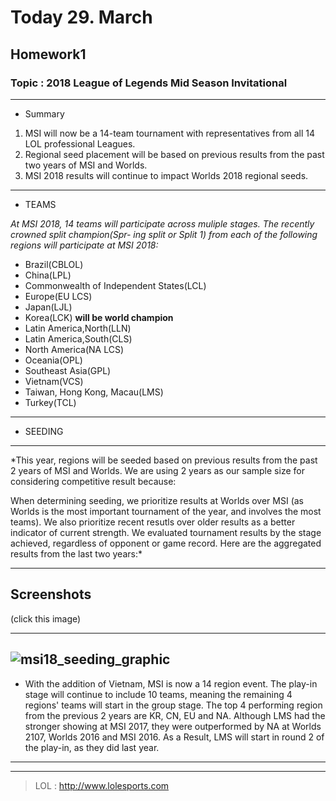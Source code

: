 # Today 29. March 
## Homework1

### **Topic : 2018 League of Legends Mid Season Invitational** 

---------------------------------------------------------------------------------------------------------

* Summary 

 1. MSI will now be a 14-team tournament with representatives from all 14 LOL professional Leagues.
  2. Regional seed placement will be based on previous results from the past two years of MSI and Worlds.
   3. MSI 2018 results will continue to impact Worlds 2018 regional seeds.

---------------------------------------------------------------------------------------------------------
* TEAMS 

 *At MSI 2018, 14 teams will participate across muliple stages. The recently crowned split champion(Spr-
 ing split or Split 1) from each of the following regions will participate at MSI 2018:*

 - Brazil(CBLOL)
 - China(LPL)
 - Commonwealth of Independent States(LCL)
 - Europe(EU LCS)
 - Japan(LJL)
 - Korea(LCK) **will be world champion**
 - Latin America,North(LLN) 
 - Latin America,South(CLS)
 - North America(NA LCS)
 - Oceania(OPL)
 - Southeast Asia(GPL)
 - Vietnam(VCS)
 - Taiwan, Hong Kong, Macau(LMS)
 - Turkey(TCL)
---------------------------------------------------------------------------------------------------------

* SEEDING
---------------------------------------------------------------------------------------------------------
 *This year, regions will be seeded based on previous results from the past 2 years of MSI and Worlds. 
 We are using 2 years as our sample size for considering competitive result because:

 When determining seeding, we prioritize results at Worlds over MSI (as Worlds is the most important
 tournament of the year, and involves the most teams). We also prioritize recent resutls over older
 results as a better indicator of current strength. We evaluated tournament results by the stage 
 achieved, regardless of opponent or game record. Here are the aggregated results from the last two years:*

---------------------------------------------------------------------------------------------------------
## Screenshots
 (click this image)

---------------------------------------------------------------------------------------------------------


![msi18_seeding_graphic](http://user-images.githubusercontent.com/37677142/38064770-d683b1ec-333a-11e8-9620-706b5517abe7.jpg)
---------------------------------------------------------------------------------------------------------

* With the addition of Vietnam, MSI is now a 14 region event. The play-in stage will continue to include
  10 teams, meaning the remaining 4 regions' teams will start in the group stage. The top 4 performing 
  region from the previous 2 years are KR, CN, EU and NA. Although LMS had the stronger showing at MSI
  2017, they were outperformed by NA at Worlds 2107, Worlds 2016 and MSI 2016.
  As a Result, LMS will start in round 2 of the play-in, as they did last year.
---------------------------------------------------------------------------------------------------------

[More Information]: http://www.lolesports.com

---------------------------------------------------------------------------------------------------------
> LOL : http://www.lolesports.com
